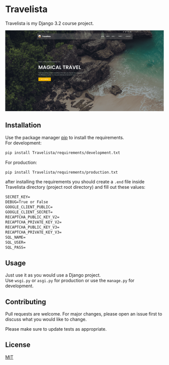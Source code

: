 # Travelista

Travelista is my Django 3.2 course project.


![Travelista](/src/Travelista.png)

## Installation

Use the package manager [pip](https://pip.pypa.io/en/stable/) to install the requirements.\
For development:
```bash
pip install Travelista/requirements/development.txt
```
For production:
```bash
pip install Travelista/requirements/production.txt
```
after installing the requirements you should create a ``.end`` file inside Travelista directory (project root directory) and fill out these values:
```text
SECRET_KEY=
DEBUG=True or False
GOOGLE_CLIENT_PUBLIC=
GOOGLE_CLIENT_SECRET=
RECAPTCHA_PUBLIC_KEY_V2=
RECAPTCHA_PRIVATE_KEY_V2=
RECAPTCHA_PUBLIC_KEY_V3=
RECAPTCHA_PRIVATE_KEY_V3=
SQL_NAME=
SQL_USER=
SQL_PASS=
```

## Usage

Just use it as you would use a Django project.\
Use ``wsgi.py`` or ``asgi.py`` for production or use the ``manage.py`` for development.

## Contributing

Pull requests are welcome. For major changes, please open an issue first
to discuss what you would like to change.

Please make sure to update tests as appropriate.

## License

[MIT](https://choosealicense.com/licenses/mit/)
